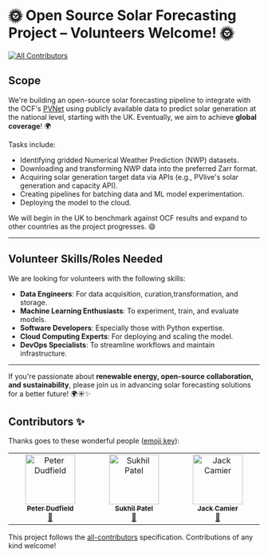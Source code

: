 # 🌞 Open Source Solar Forecasting Project – Volunteers Welcome! 🌞
<!-- ALL-CONTRIBUTORS-BADGE:START - Do not remove or modify this section -->
[![All Contributors](https://img.shields.io/badge/all_contributors-3-orange.svg?style=flat-square)](#contributors-)
<!-- ALL-CONTRIBUTORS-BADGE:END -->

## Scope

We're building an open-source solar forecasting pipeline to integrate with the OCF's [PVNet](https://github.com/openclimatefix/pvnet) using publicly available data to predict solar generation at the national level, starting with the UK. Eventually, we aim to achieve **global coverage**! 🌍

Tasks include:
- Identifying gridded Numerical Weather Prediction (NWP) datasets.
- Downloading and transforming NWP data into the preferred Zarr format.
- Acquiring solar generation target data via APIs (e.g., PVlive's solar generation and capacity API).
- Creating pipelines for batching data and ML model experimentation.
- Deploying the model to the cloud.

We will begin in the UK to benchmark against OCF results and expand to other countries as the project progresses. 😄

---

## Volunteer Skills/Roles Needed

We are looking for volunteers with the following skills:
- **Data Engineers**: For data acquisition, curation,transformation, and storage.
- **Machine Learning Enthusiasts**: To experiment, train, and evaluate models.
- **Software Developers**: Especially those with Python expertise.
- **Cloud Computing Experts**: For deploying and scaling the model.
- **DevOps Specialists**: To streamline workflows and maintain infrastructure.

---

If you're passionate about **renewable energy, open-source collaboration, and sustainability**, please join us in advancing solar forecasting solutions for a better future! 🌍☀️✨


## Contributors ✨

Thanks goes to these wonderful people ([emoji key](https://allcontributors.org/docs/en/emoji-key)):

<!-- ALL-CONTRIBUTORS-LIST:START - Do not remove or modify this section -->
<!-- prettier-ignore-start -->
<!-- markdownlint-disable -->
<table>
  <tbody>
    <tr>
      <td align="center" valign="top" width="14.28%"><a href="https://github.com/peterdudfield"><img src="https://avatars.githubusercontent.com/u/34686298?v=4?s=100" width="100px;" alt="Peter Dudfield"/><br /><sub><b>Peter Dudfield</b></sub></a><br /><a href="#projectManagement-peterdudfield" title="Project Management">📆</a></td>
      <td align="center" valign="top" width="14.28%"><a href="https://github.com/Sukh-P"><img src="https://avatars.githubusercontent.com/u/42407101?v=4?s=100" width="100px;" alt="Sukhil Patel"/><br /><sub><b>Sukhil Patel</b></sub></a><br /><a href="#projectManagement-Sukh-P" title="Project Management">📆</a></td>
      <td align="center" valign="top" width="14.28%"><a href="https://github.com/jcamier"><img src="https://avatars.githubusercontent.com/u/14153557?v=4?s=100" width="100px;" alt="Jack Camier"/><br /><sub><b>Jack Camier</b></sub></a><br /><a href="#ideas-jcamier" title="Ideas, Planning, & Feedback">🤔</a></td>
    </tr>
  </tbody>
</table>

<!-- markdownlint-restore -->
<!-- prettier-ignore-end -->

<!-- ALL-CONTRIBUTORS-LIST:END -->

This project follows the [all-contributors](https://github.com/all-contributors/all-contributors) specification. Contributions of any kind welcome!